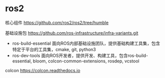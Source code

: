 # ros2

核心组件 https://github.com/ros2/ros2/tree/humble


基础设施包 https://github.com/ros-infrastructure/infra-variants.git

- ros-build-essential 面向ROS内部基础设施团队，提供基础构建工具集，包含特定于平台的工具集，cmake, git, python3
- ros-dev-tools 面向ROS开发者，提供开发、构建工具，包含ros-build-essential, bloom, colcon-common-extensions, rosdep, vcstool

colcon https://colcon.readthedocs.io

			
		
		
		
